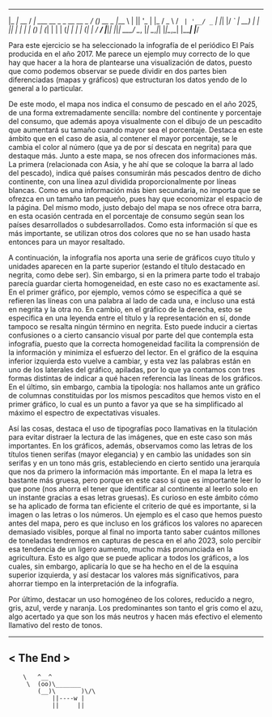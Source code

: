  ___        __                        __ _         ____  
|_ _|_ __  / _| ___   __ _ _ __ __ _ / _(_) __ _  |___ \ 
 | || '_ \| |_ / _ \ / _` | '__/ _` | |_| |/ _` |   __) |
 | || | | |  _| (_) | (_| | | | (_| |  _| | (_| |  / __/ 
|___|_| |_|_|  \___/ \__, |_|  \__,_|_| |_|\__,_| |_____|
                     |___/                               

Para este ejercicio se ha seleccionado la infografía de el periódico El 
País producida en el año 2017. Me parece un ejemplo muy correcto de lo 
que hay que hacer a la hora de plantearse una visualización de datos, 
puesto que como podemos observar se puede dividir en dos partes bien 
diferenciadas (mapas y gráficos) que estructuran los datos yendo de lo 
general a lo particular.

De este modo, el mapa nos indica el consumo de pescado en el año 2025, 
de una forma extremadamente sencilla: nombre del continente y porcentaje 
del consumo, que además apoya visualmente con el dibujo de un pescadito 
que aumentará su tamaño cuando mayor sea el porcentaje. Destaca en este 
ámbito que en el caso de asia, al contener el mayor porcentaje, se le 
cambia el color al número (que ya de por sí descata en negrita) para que 
destaque más. Junto a este mapa, se nos ofrecen dos informaciones más. 
La primera (relacionada con Asia, y he ahí que se coloque la barra al 
lado del pescado), indica qué países consumirán más pescados dentro de 
dicho continente, con una línea azul dividida proporcionalmente por 
líneas blancas. Como es una información más bien secundaria, no importa 
que se ofrezca en un tamaño tan pequeño, pues hay que economizar el 
espacio de la página. Del mismo modo, justo debajo del mapa se nos 
ofrece otra barra, en esta ocasión centrada en el porcentaje de consumo 
según sean los países desarrollados o subdesarrollados. Como esta 
información sí que es más importante, se utilizan otros dos colores que 
no se han usado hasta entonces para un mayor resaltado.

A continuación, la infografía nos aporta una serie de gráficos cuyo 
título y unidades aparecen en la parte superior (estando el título 
destacado en negrita, como debe ser). Sin embargo, si en la primera 
parte todo el trabajo parecía guardar cierta homogeneidad, en este caso 
no es exactamente así. En el primer gráfico, por ejemplo, vemos cómo se 
especifíca a qué se refieren las líneas con una palabra al lado de cada 
una, e incluso una está en negrita y la otra no. En cambio, en el 
gráfico de la derecha, esto se especifica en una leyenda entre el título 
y la representación en sí, donde tampoco se resalta ningún término en 
negrita. Esto puede inducir a ciertas confusiones o a cierto cansancio 
visual por parte del que contempla esta infografía, puesto que la 
correcta homogeneidad facilita la comprensión de la información y 
minimiza el esfuerzo del lector. En el gráfico de la esquina inferior 
izquierda esto vuelve a cambiar, y esta vez las palabras están en uno de 
los laterales del gráfico, apiladas, por lo que ya contamos con tres 
formas distintas de indicar a qué hacen referencia las líneas de los 
gráficos. En el último, sin embargo, cambia la tipología: nos hallamos 
ante un gráfico de columnas constituidas por los mismos pescaditos que 
hemos visto en el primer gráfico, lo cual es un punto a favor ya que se 
ha simplificado al máximo el espectro de expectativas visuales.

Así las cosas, destaca el uso de tipografías poco llamativas en la 
titulación para evitar distraer la lectura de las imágenes, que en este 
caso son más importantes. En los gráficos, además, observamos como las 
letras de los títulos tienen serifas (mayor elegancia) y en cambio las 
unidades son sin serifas y en un tono más gris, estableciendo en cierto 
sentido una jerarquía que nos da primero la información más importante. 
En el mapa la letra es bastante más gruesa, pero porque en este caso sí 
que es importante leer lo que pone (nos ahorra el tener que identificar 
al continente al leerlo solo en un instante gracias a esas letras 
gruesas). Es curioso en este ámbito cómo se ha aplicado de forma tan 
eficiente el criterio de qué es importante, si la imagen o las letras o 
los números. Un ejemplo es el caso que hemos puesto antes del mapa, pero 
es que incluso en los gráficos los valores no aparecen demasiado 
visibles, porque al final no importa tanto saber cuántos millones de 
toneladas tendremos en capturas de pesca en el año 2023, solo percibir 
esa tendencia de un ligero aumento, mucho más pronunciada en la 
agricultura. Esto es algo que se puede aplicar a todos los gráficos, a 
los cuales, sin embargo, aplicaría lo que se ha hecho en el de la 
esquina superior izquierda, y así destacar los valores más 
significativos, para ahorrar tiempo en la interpretación de la 
infografía.

Por último, destacar un uso homogéneo de los colores, reducido a negro, 
gris, azul, verde y naranja. Los predominantes son tanto el gris como el 
azu, algo acertado ya que son los más neutros y hacen más efectivo el 
elemento llamativo del resto de tonos.

 _________ 
< The End >
 --------- 
        \   ^__^
         \  (oo)\_______
            (__)\       )\/\
                ||----w |
                ||     ||


